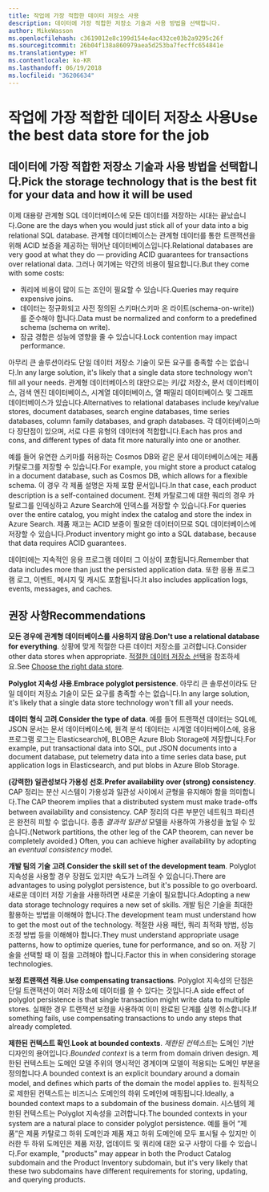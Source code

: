 ```yaml
---
title: 작업에 가장 적합한 데이터 저장소 사용
description: 데이터에 가장 적합한 저장소 기술과 사용 방법을 선택합니다.
author: MikeWasson
ms.openlocfilehash: c3619012e8c199d154e4ac432ce03b2a9295c26f
ms.sourcegitcommit: 26b04f138a860979aea5d253ba7fecffc654841e
ms.translationtype: HT
ms.contentlocale: ko-KR
ms.lasthandoff: 06/19/2018
ms.locfileid: "36206634"
---
```

# <a name="use-the-best-data-store-for-the-job"></a><span data-ttu-id="3b505-103">작업에 가장 적합한 데이터 저장소 사용</span><span class="sxs-lookup"><span data-stu-id="3b505-103">Use the best data store for the job</span></span>

## <a name="pick-the-storage-technology-that-is-the-best-fit-for-your-data-and-how-it-will-be-used"></a><span data-ttu-id="3b505-104">데이터에 가장 적합한 저장소 기술과 사용 방법을 선택합니다.</span><span class="sxs-lookup"><span data-stu-id="3b505-104">Pick the storage technology that is the best fit for your data and how it will be used</span></span>

<span data-ttu-id="3b505-105">이제 대용량 관계형 SQL 데이터베이스에 모든 데이터를 저장하는 시대는 끝났습니다.</span><span class="sxs-lookup"><span data-stu-id="3b505-105">Gone are the days when you would just stick all of your data into a big relational SQL database.</span></span> <span data-ttu-id="3b505-106">관계형 데이터베이스는 관계형 데이터를 통한 트랜잭션을 위해 ACID 보증을 제공하는 뛰어난 데이터베이스입니다.</span><span class="sxs-lookup"><span data-stu-id="3b505-106">Relational databases are very good at what they do &mdash; providing ACID guarantees for transactions over relational data.</span></span> <span data-ttu-id="3b505-107">그러나 여기에는 약간의 비용이 필요합니다.</span><span class="sxs-lookup"><span data-stu-id="3b505-107">But they come with some costs:</span></span>

- <span data-ttu-id="3b505-108">쿼리에 비용이 많이 드는 조인이 필요할 수 있습니다.</span><span class="sxs-lookup"><span data-stu-id="3b505-108">Queries may require expensive joins.</span></span>
- <span data-ttu-id="3b505-109">데이터는 정규화되고 사전 정의된 스키마(스키마 온 라이트(schema-on-write))를 준수해야 합니다.</span><span class="sxs-lookup"><span data-stu-id="3b505-109">Data must be normalized and conform to a predefined schema (schema on write).</span></span>
- <span data-ttu-id="3b505-110">잠금 경합은 성능에 영향을 줄 수 있습니다.</span><span class="sxs-lookup"><span data-stu-id="3b505-110">Lock contention may impact performance.</span></span>

<span data-ttu-id="3b505-111">아무리 큰 솔루션이라도 단일 데이터 저장소 기술이 모든 요구를 충족할 수는 없습니다.</span><span class="sxs-lookup"><span data-stu-id="3b505-111">In any large solution, it's likely that a single data store technology won't fill all your needs.</span></span> <span data-ttu-id="3b505-112">관계형 데이터베이스의 대안으로는 키/값 저장소, 문서 데이터베이스, 검색 엔진 데이터베이스, 시계열 데이터베이스, 열 패밀리 데이터베이스 및 그래프 데이터베이스가 있습니다.</span><span class="sxs-lookup"><span data-stu-id="3b505-112">Alternatives to relational databases include key/value stores, document databases, search engine databases, time series databases, column family databases, and graph databases.</span></span> <span data-ttu-id="3b505-113">각 데이터베이스마다 장단점이 있으며, 서로 다른 유형의 데이터에 적합합니다.</span><span class="sxs-lookup"><span data-stu-id="3b505-113">Each has pros and cons, and different types of data fit more naturally into one or another.</span></span> 

<span data-ttu-id="3b505-114">예를 들어 유연한 스키마를 허용하는 Cosmos DB와 같은 문서 데이터베이스에는 제품 카탈로그를 저장할 수 있습니다.</span><span class="sxs-lookup"><span data-stu-id="3b505-114">For example, you might store a product catalog in a document database, such as Cosmos DB, which allows for a flexible schema.</span></span> <span data-ttu-id="3b505-115">이 경우 각 제품 설명은 자체 포함 문서입니다.</span><span class="sxs-lookup"><span data-stu-id="3b505-115">In that case, each product description is a self-contained document.</span></span> <span data-ttu-id="3b505-116">전체 카탈로그에 대한 쿼리의 경우 카탈로그를 인덱싱하고 Azure Search에 인덱스를 저장할 수 있습니다.</span><span class="sxs-lookup"><span data-stu-id="3b505-116">For queries over the entire catalog, you might index the catalog and store the index in Azure Search.</span></span> <span data-ttu-id="3b505-117">제품 재고는 ACID 보증이 필요한 데이터이므로 SQL 데이터베이스에 저장할 수 있습니다.</span><span class="sxs-lookup"><span data-stu-id="3b505-117">Product inventory might go into a SQL database, because that data requires ACID guarantees.</span></span>

<span data-ttu-id="3b505-118">데이터에는 지속적인 응용 프로그램 데이터 그 이상이 포함됩니다.</span><span class="sxs-lookup"><span data-stu-id="3b505-118">Remember that data includes more than just the persisted application data.</span></span> <span data-ttu-id="3b505-119">또한 응용 프로그램 로그, 이벤트, 메시지 및 캐시도 포함됩니다.</span><span class="sxs-lookup"><span data-stu-id="3b505-119">It also includes application logs, events, messages, and caches.</span></span>

## <a name="recommendations"></a><span data-ttu-id="3b505-120">권장 사항</span><span class="sxs-lookup"><span data-stu-id="3b505-120">Recommendations</span></span>

<span data-ttu-id="3b505-121">**모든 경우에 관계형 데이터베이스를 사용하지 않음**.</span><span class="sxs-lookup"><span data-stu-id="3b505-121">**Don't use a relational database for everything**.</span></span> <span data-ttu-id="3b505-122">상황에 맞게 적절한 다른 데이터 저장소를 고려합니다.</span><span class="sxs-lookup"><span data-stu-id="3b505-122">Consider other data stores when appropriate.</span></span> <span data-ttu-id="3b505-123">[적절한 데이터 저장소 선택][data-store-overview]을 참조하세요.</span><span class="sxs-lookup"><span data-stu-id="3b505-123">See [Choose the right data store][data-store-overview].</span></span>

<span data-ttu-id="3b505-124">**Polyglot 지속성 사용**.</span><span class="sxs-lookup"><span data-stu-id="3b505-124">**Embrace polyglot persistence**.</span></span> <span data-ttu-id="3b505-125">아무리 큰 솔루션이라도 단일 데이터 저장소 기술이 모든 요구를 충족할 수는 없습니다.</span><span class="sxs-lookup"><span data-stu-id="3b505-125">In any large solution, it's likely that a single data store technology won't fill all your needs.</span></span> 

<span data-ttu-id="3b505-126">**데이터 형식 고려**.</span><span class="sxs-lookup"><span data-stu-id="3b505-126">**Consider the type of data**.</span></span> <span data-ttu-id="3b505-127">예를 들어 트랜잭션 데이터는 SQL에, JSON 문서는 문서 데이터베이스에, 원격 분석 데이터는 시계열 데이터베이스에, 응용 프로그램 로그는 Elasticsearch에, BLOB은 Azure Blob Storage에 저장합니다.</span><span class="sxs-lookup"><span data-stu-id="3b505-127">For example, put transactional data into SQL, put JSON documents into a document database, put telemetry data into a time series data base, put application logs in Elasticsearch, and put blobs in Azure Blob Storage.</span></span>

<span data-ttu-id="3b505-128">**(강력한) 일관성보다 가용성 선호**.</span><span class="sxs-lookup"><span data-stu-id="3b505-128">**Prefer availability over (strong) consistency**.</span></span> <span data-ttu-id="3b505-129">CAP 정리는 분산 시스템이 가용성과 일관성 사이에서 균형을 유지해야 함을 의미합니다.</span><span class="sxs-lookup"><span data-stu-id="3b505-129">The CAP theorem implies that a distributed system must make trade-offs between availability and consistency.</span></span> <span data-ttu-id="3b505-130">CAP 정리의 다른 부분인 네트워크 파티션은 완전히 피할 수 없습니다. 종종 *결과적 일관성* 모델을 사용하여 가용성을 높일 수 있습니다.</span><span class="sxs-lookup"><span data-stu-id="3b505-130">(Network partitions, the other leg of the CAP theorem, can never be completely avoided.) Often, you can achieve higher availability by adopting an *eventual consistency* model.</span></span> 

<span data-ttu-id="3b505-131">**개발 팀의 기술 고려**.</span><span class="sxs-lookup"><span data-stu-id="3b505-131">**Consider the skill set of the development team**.</span></span> <span data-ttu-id="3b505-132">Polyglot 지속성을 사용할 경우 장점도 있지만 속도가 느려질 수 있습니다.</span><span class="sxs-lookup"><span data-stu-id="3b505-132">There are advantages to using polyglot persistence, but it's possible to go overboard.</span></span> <span data-ttu-id="3b505-133">새로운 데이터 저장 기술을 사용하려면 새로운 기술이 필요합니다.</span><span class="sxs-lookup"><span data-stu-id="3b505-133">Adopting a new data storage technology requires a new set of skills.</span></span> <span data-ttu-id="3b505-134">개발 팀은 기술을 최대한 활용하는 방법을 이해해야 합니다.</span><span class="sxs-lookup"><span data-stu-id="3b505-134">The development team must understand how to get the most out of the technology.</span></span> <span data-ttu-id="3b505-135">적절한 사용 패턴, 쿼리 최적화 방법, 성능 조정 방법 등을 이해해야 합니다.</span><span class="sxs-lookup"><span data-stu-id="3b505-135">They must understand appropriate usage patterns, how to optimize queries, tune for performance, and so on.</span></span> <span data-ttu-id="3b505-136">저장 기술을 선택할 때 이 점을 고려해야 합니다.</span><span class="sxs-lookup"><span data-stu-id="3b505-136">Factor this in when considering storage technologies.</span></span> 

<span data-ttu-id="3b505-137">**보정 트랜잭션 적용**.</span><span class="sxs-lookup"><span data-stu-id="3b505-137">**Use compensating transactions**.</span></span> <span data-ttu-id="3b505-138">Polyglot 지속성의 단점은 단일 트랜잭션이 여러 저장소에 데이터를 쓸 수 있다는 것입니다.</span><span class="sxs-lookup"><span data-stu-id="3b505-138">A side effect of polyglot persistence is that single transaction might write data to multiple stores.</span></span> <span data-ttu-id="3b505-139">실패한 경우 트랜잭션 보정을 사용하여 이미 완료된 단계를 실행 취소합니다.</span><span class="sxs-lookup"><span data-stu-id="3b505-139">If something fails, use compensating transactions to undo any steps that already completed.</span></span>

<span data-ttu-id="3b505-140">**제한된 컨텍스트 확인**.</span><span class="sxs-lookup"><span data-stu-id="3b505-140">**Look at bounded contexts**.</span></span> <span data-ttu-id="3b505-141">*제한된 컨텍스트*는 도메인 기반 디자인의 용어입니다.</span><span class="sxs-lookup"><span data-stu-id="3b505-141">*Bounded context* is a term from domain driven design.</span></span> <span data-ttu-id="3b505-142">제한된 컨텍스트는 도메인 모델 주위의 명시적인 경계이며 모델이 적용되는 도메인 부분을 정의합니다.</span><span class="sxs-lookup"><span data-stu-id="3b505-142">A bounded context is an explicit boundary around a domain model, and defines which parts of the domain the model applies to.</span></span> <span data-ttu-id="3b505-143">원칙적으로 제한된 컨텍스트는 비즈니스 도메인의 하위 도메인에 매핑됩니다.</span><span class="sxs-lookup"><span data-stu-id="3b505-143">Ideally, a bounded context maps to a subdomain of the business domain.</span></span> <span data-ttu-id="3b505-144">시스템의 제한된 컨텍스트는 Polyglot 지속성을 고려합니다.</span><span class="sxs-lookup"><span data-stu-id="3b505-144">The bounded contexts in your system are a natural place to consider polyglot persistence.</span></span> <span data-ttu-id="3b505-145">예를 들어 “제품”은 제품 카탈로그 하위 도메인과 제품 재고 하위 도메인에 모두 표시될 수 있지만 이러한 두 하위 도메인은 제품 저장, 업데이트 및 쿼리에 대한 요구 사항이 다를 수 있습니다.</span><span class="sxs-lookup"><span data-stu-id="3b505-145">For example, "products" may appear in both the Product Catalog subdomain and the Product Inventory subdomain, but it's very likely that these two subdomains have different requirements for storing, updating, and querying products.</span></span>

[data-store-overview]: ../technology-choices/data-store-overview.md
